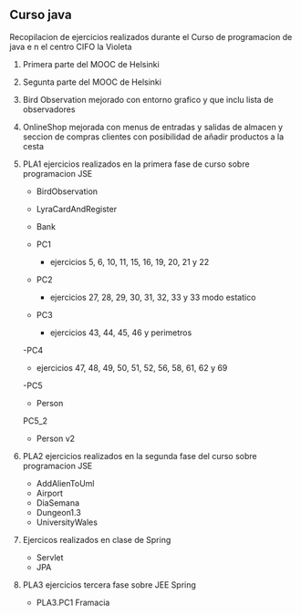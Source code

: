 ## Curso java ##
Recopilacion de ejercicios  realizados durante el Curso  de programacion de java e n  el centro CIFO la Violeta
1. Primera parte del MOOC de Helsinki
2. Segunta parte del MOOC de Helsinki
3. Bird Observation mejorado con entorno grafico y que inclu lista de observadores
4. OnlineShop mejorada con  menus de entradas y salidas de almacen y seccion de compras clientes con posibilidad de añadir productos a la cesta
5. PLA1 ejercicios realizados en la primera fase de curso sobre programacion JSE
   - BirdObservation
   - LyraCardAndRegister
   - Bank
   - PC1
      - ejercicios 5, 6, 10, 11, 15, 16, 19, 20, 21 y 22
      
   - PC2
      - ejercicios 27, 28, 29, 30, 31, 32, 33 y 33 modo estatico
      
   - PC3
      - ejercicios 43, 44, 45, 46 y perimetros
    
   -PC4
      - ejercicios 47, 48, 49, 50, 51, 52, 56, 58, 61, 62 y 69
   
   -PC5
      - Person
   
   PC5_2
      - Person v2
      
6. PLA2 ejercicios realizados en la segunda fase del curso sobre programacion JSE
   - AddAlienToUml
   - Airport
   - DiaSemana
   - Dungeon1.3
   - UniversityWales
   
7. Ejercicos realizados en clase de Spring
   - Servlet
   - JPA

8. PLA3 ejercicios tercera fase sobre JEE Spring
   - PLA3.PC1 Framacia
